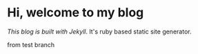 # Hi, welcome to my blog

*This blog is built with Jekyll*. It's ruby based static site generator.

from test branch
